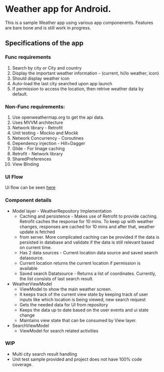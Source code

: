 # Weather app for Android. 
This is a sample Weather app using various app componenents. Features are bare bone and is still work in progress. 

## Specifications of the app
### Func requirements 
1. Search by city or City and country
2. Display the important weather information - (current, hi/lo weather, icon) 
3. Should display weather icon
4. Auto-load the last city searched upon app launch
5. If permission to access the location, then retrive weather data by default. 


### Non-Func requirements: 
1. Use openweathermap.org  to get the api data.
1. Uses MVVM architecture
1. Network library - Retrofit
1. Unit testing - Mockio and Mockk
1. Network Concurrency - Coroutines 
1. Dependency injection - Hilt+Dagger
1. Glide - For Image caching 
1. Retrofit - Network library
1. SharedPreferences 
1. View BInding 


### UI Flow 
Ui flow can be seen [here](https://drive.google.com/file/d/1saO-INwhgZZR-nGf5ORGhQIrURg8R0eu/view?usp=drive_link)

### Component details 
* Model layer - WeatherRepository Implementation
    * Caching and persistence - Makes use of Retrofit to provide caching. Retrofit caches the response for 10 mins. To keep up with weather changes, responses are cached for 10 mins and after that, weather update is fetched
    * from server. More complicated caching can be provided if the data is persisted in database and validate if the data is still relevant based on current time.
    * Has 2 data sources - Current location data source and saved search datasource.
    * Current location returns the current location if permission is available
    * Saved search Datatsource - Returns a list of coordinates. Currently, the list consists of last search result. 
* WeatherViewModel
    * ViewModel to show the main weather screen.
    * It keeps track of the current view state by keeping track of user inputs like which location is being viewed, new search request
    * Gets the needed data for UI from repository
    * Keeps the data up to date based on the user events and ui state change
    * Maintains view state that can be consumed by View layer.
* SearchViewModel
    * ViewModel for search related activities


### WIP
* Multi city search result handling
* Unit test sample provided and project does not have 100% code coverage.

